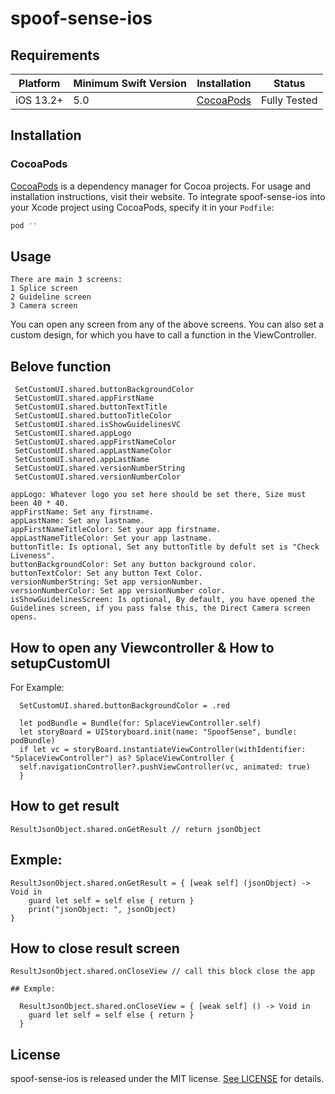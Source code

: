 # spoof-sense-ios

## Requirements

| Platform | Minimum Swift Version | Installation | Status |
| --- | --- | --- | --- |
| iOS 13.2+ | 5.0 | [CocoaPods](#cocoapods) | Fully Tested |

## Installation

### CocoaPods

[CocoaPods](https://cocoapods.org) is a dependency manager for Cocoa projects. For usage and installation instructions, visit their website. To integrate spoof-sense-ios into your Xcode project using CocoaPods, specify it in your `Podfile`:

```ruby
pod ''
```

## Usage

```
There are main 3 screens:
1 Splice screen
2 Guideline screen
3 Camera screen
```

You can open any screen from any of the above screens.
You can also set a custom design, for which you have to call a function in the ViewController.

## Belove function

```
 SetCustomUI.shared.buttonBackgroundColor
 SetCustomUI.shared.appFirstName
 SetCustomUI.shared.buttonTextTitle
 SetCustomUI.shared.buttonTitleColor
 SetCustomUI.shared.isShowGuidelinesVC
 SetCustomUI.shared.appLogo
 SetCustomUI.shared.appFirstNameColor
 SetCustomUI.shared.appLastNameColor
 SetCustomUI.shared.appLastName
 SetCustomUI.shared.versionNumberString
 SetCustomUI.shared.versionNumberColor
```

```
appLogo: Whatever logo you set here should be set there, Size must been 40 * 40.
appFirstName: Set any firstname.
appLastName: Set any lastname.
appFirstNameTitleColor: Set your app firstname.
appLastNameTitleColor: Set your app lastname.
buttonTitle: Is optional, Set any buttonTitle by defult set is "Check Liveness".
buttonBackgroundColor: Set any button background color.
buttonTextColor: Set any button Text Color.
versionNumberString: Set app versionNumber.
versionNumberColor: Set app versionNumber color.
isShowGuidelinesScreen: Is optional, By default, you have opened the Guidelines screen, if you pass false this, the Direct Camera screen opens.
```

## How to open any Viewcontroller & How to setupCustomUI 

For Example:
```
  SetCustomUI.shared.buttonBackgroundColor = .red

  let podBundle = Bundle(for: SplaceViewController.self)
  let storyBoard = UIStoryboard.init(name: "SpoofSense", bundle: podBundle)
  if let vc = storyBoard.instantiateViewController(withIdentifier: "SplaceViewController") as? SplaceViewController {
  self.navigationController?.pushViewController(vc, animated: true)
  }
```

## How to get result 

```
ResultJsonObject.shared.onGetResult // return jsonObject
```

## Exmple:
```
ResultJsonObject.shared.onGetResult = { [weak self] (jsonObject) -> Void in
    guard let self = self else { return }
    print("jsonObject: ", jsonObject)
}
```

## How to close result screen

```
ResultJsonObject.shared.onCloseView // call this block close the app
```

```
## Exmple:

  ResultJsonObject.shared.onCloseView = { [weak self] () -> Void in
    guard let self = self else { return }
  }
```

## License

spoof-sense-ios is released under the MIT license. [See LICENSE](http://www.opensource.org/licenses/MIT) for details.
